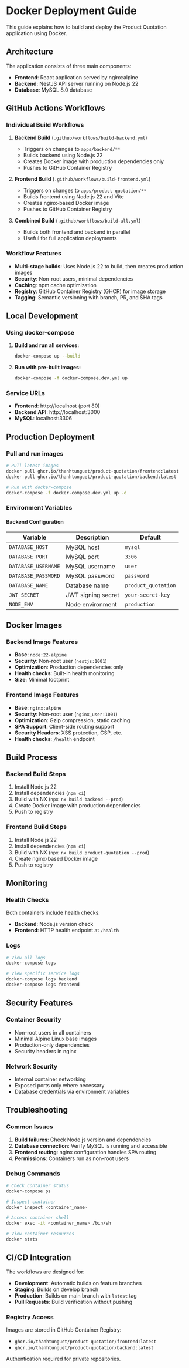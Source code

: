 # Docker Deployment Guide

This guide explains how to build and deploy the Product Quotation application using Docker.

## Architecture

The application consists of three main components:
- **Frontend**: React application served by nginx:alpine
- **Backend**: NestJS API server running on Node.js 22
- **Database**: MySQL 8.0 database

## GitHub Actions Workflows

### Individual Build Workflows

1. **Backend Build** (`.github/workflows/build-backend.yml`)
   - Triggers on changes to `apps/backend/**`
   - Builds backend using Node.js 22
   - Creates Docker image with production dependencies only
   - Pushes to GitHub Container Registry

2. **Frontend Build** (`.github/workflows/build-frontend.yml`)
   - Triggers on changes to `apps/product-quotation/**`
   - Builds frontend using Node.js 22 and Vite
   - Creates nginx-based Docker image
   - Pushes to GitHub Container Registry

3. **Combined Build** (`.github/workflows/build-all.yml`)
   - Builds both frontend and backend in parallel
   - Useful for full application deployments

### Workflow Features

- **Multi-stage builds**: Uses Node.js 22 to build, then creates production images
- **Security**: Non-root users, minimal dependencies
- **Caching**: npm cache optimization
- **Registry**: GitHub Container Registry (GHCR) for image storage
- **Tagging**: Semantic versioning with branch, PR, and SHA tags

## Local Development

### Using docker-compose

1. **Build and run all services:**
   ```bash
   docker-compose up --build
   ```

2. **Run with pre-built images:**
   ```bash
   docker-compose -f docker-compose.dev.yml up
   ```

### Service URLs

- **Frontend**: http://localhost (port 80)
- **Backend API**: http://localhost:3000
- **MySQL**: localhost:3306

## Production Deployment

### Pull and run images

```bash
# Pull latest images
docker pull ghcr.io/thanhtunguet/product-quotation/frontend:latest
docker pull ghcr.io/thanhtunguet/product-quotation/backend:latest

# Run with docker-compose
docker-compose -f docker-compose.dev.yml up -d
```

### Environment Variables

#### Backend Configuration

| Variable | Description | Default |
|----------|-------------|---------|
| `DATABASE_HOST` | MySQL host | `mysql` |
| `DATABASE_PORT` | MySQL port | `3306` |
| `DATABASE_USERNAME` | MySQL username | `user` |
| `DATABASE_PASSWORD` | MySQL password | `password` |
| `DATABASE_NAME` | Database name | `product_quotation` |
| `JWT_SECRET` | JWT signing secret | `your-secret-key` |
| `NODE_ENV` | Node environment | `production` |

## Docker Images

### Backend Image Features

- **Base**: `node:22-alpine`
- **Security**: Non-root user (`nestjs:1001`)
- **Optimization**: Production dependencies only
- **Health checks**: Built-in health monitoring
- **Size**: Minimal footprint

### Frontend Image Features

- **Base**: `nginx:alpine`
- **Security**: Non-root user (`nginx_user:1001`)
- **Optimization**: Gzip compression, static caching
- **SPA Support**: Client-side routing support
- **Security Headers**: XSS protection, CSP, etc.
- **Health checks**: `/health` endpoint

## Build Process

### Backend Build Steps

1. Install Node.js 22
2. Install dependencies (`npm ci`)
3. Build with NX (`npx nx build backend --prod`)
4. Create Docker image with production dependencies
5. Push to registry

### Frontend Build Steps

1. Install Node.js 22
2. Install dependencies (`npm ci`)
3. Build with NX (`npx nx build product-quotation --prod`)
4. Create nginx-based Docker image
5. Push to registry

## Monitoring

### Health Checks

Both containers include health checks:

- **Backend**: Node.js version check
- **Frontend**: HTTP health endpoint at `/health`

### Logs

```bash
# View all logs
docker-compose logs

# View specific service logs
docker-compose logs backend
docker-compose logs frontend
```

## Security Features

### Container Security

- Non-root users in all containers
- Minimal Alpine Linux base images
- Production-only dependencies
- Security headers in nginx

### Network Security

- Internal container networking
- Exposed ports only where necessary
- Database credentials via environment variables

## Troubleshooting

### Common Issues

1. **Build failures**: Check Node.js version and dependencies
2. **Database connection**: Verify MySQL is running and accessible
3. **Frontend routing**: nginx configuration handles SPA routing
4. **Permissions**: Containers run as non-root users

### Debug Commands

```bash
# Check container status
docker-compose ps

# Inspect container
docker inspect <container_name>

# Access container shell
docker exec -it <container_name> /bin/sh

# View container resources
docker stats
```

## CI/CD Integration

The workflows are designed for:

- **Development**: Automatic builds on feature branches
- **Staging**: Builds on develop branch
- **Production**: Builds on main branch with `latest` tag
- **Pull Requests**: Build verification without pushing

### Registry Access

Images are stored in GitHub Container Registry:
- `ghcr.io/thanhtunguet/product-quotation/frontend:latest`
- `ghcr.io/thanhtunguet/product-quotation/backend:latest`

Authentication required for private repositories.